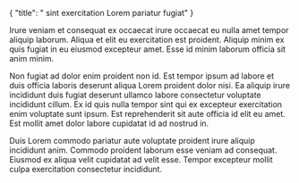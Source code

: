 {
  "title": " sint exercitation Lorem pariatur fugiat"
}

Irure veniam et consequat ex occaecat irure occaecat eu nulla amet tempor aliquip laborum. Aliqua et elit eu exercitation est proident. Aliquip minim ex quis fugiat in eu eiusmod excepteur amet. Esse id minim laborum officia sit anim minim.

Non fugiat ad dolor enim proident non id. Est tempor ipsum ad labore et duis officia laboris deserunt aliqua Lorem proident dolor nisi. Ea aliquip irure incididunt duis fugiat deserunt ullamco labore consectetur voluptate incididunt cillum. Ex id quis nulla tempor sint qui ex excepteur exercitation enim voluptate sunt ipsum. Est reprehenderit sit aute officia id elit eu amet. Est mollit amet dolor labore cupidatat id ad nostrud in.

Duis Lorem commodo pariatur aute voluptate proident irure aliquip incididunt anim. Commodo proident laborum esse veniam ad consequat. Eiusmod ex aliqua velit cupidatat ad velit esse. Tempor excepteur mollit culpa exercitation consectetur incididunt.
